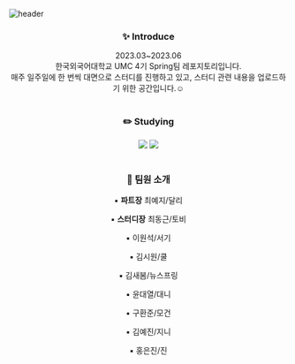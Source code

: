 ![header](https://capsule-render.vercel.app/api?type=waving&color=auto&height=300&section=header&text=UMC%204TH%20HUFS%20SPRING%20REPOSITORY🌱&fontSize=40)


<div align=center>
  <h3>✨ Introduce</h3>
  2023.03~2023.06
  <br>
  한국외국어대학교 UMC 4기 Spring팀 레포지토리입니다.
  <br>
  매주 일주일에 한 번씩 대면으로 스터디를 진행하고 있고, 스터디 관련 내용을 업로드하기 위한 공간입니다.☺️
  <br><br>
  <h3>✏️ Studying</h3>
  <img src="https://img.shields.io/badge/Java-007396?style=flat&logo=Java&logoColor=white" />
  <img src="https://img.shields.io/badge/Spring-6DB33F?style=flat&logo=SpringlogoColor=white" />
  <br><br>
  <h3>🌈 팀원 소개</h3>
  
  ▪️ <b>파트장</b> 최예지/달리
  
  ▪️ <b>스터디장</b> 최동근/토비
  
  ▪️ 이원석/서기
  
  ▪️ 김시원/쿨
  
  ▪️ 김새봄/뉴스프링
  
  ▪️ 윤대열/대니
  
  ▪️ 구환준/모건
  
  ▪️ 김예진/지니
  
  ▪️ 홍은진/진
 </div>
